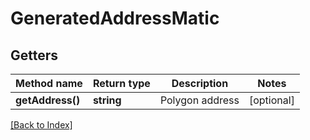 # GeneratedAddressMatic

## Getters

Method name | Return type | Description | Notes
------------ | ------------- | ------------- | -------------
**getAddress()** | **string** | Polygon address | [optional]

[[Back to Index]](../index.md)
